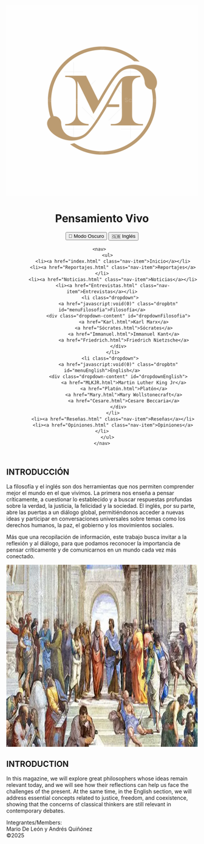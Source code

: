 <!DOCTYPE html>
<html lang="es">
<head>
    <meta charset="UTF-8">
    <meta name="viewport" content="width=device-width, initial-scale=1.0">
    <title>Living Thought</title>
    <link rel="stylesheet" href="style.css">
    <link rel="shortcut icon" href="img/Logo.jpg" type="image/x-icon">
</head>
<body>
   
<header>
    <img class="logo-circular" src="IMG/logo3.png" alt="Buggati" title="Buggati">
    <h1>Pensamiento Vivo</h1>
    <button id="modoOscuroBtn">🌙 Modo Oscuro</button>
    <button id="cambiarIdiomaBtn">🇬🇧 Inglés</button> <!-- Botón para cambiar idioma -->

    <nav>  
        <ul>
            <li><a href="index.html" class="nav-item">Inicio</a></li>
            <li><a href="Reportajes.html" class="nav-item">Reportajes</a></li>
            <li><a href="Noticias.html" class="nav-item">Noticias</a></li>
            <li><a href="Entrevistas.html" class="nav-item">Entrevistas</a></li>
            <li class="dropdown">  
                <a href="javascript:void(0)" class="dropbtn" id="menuFilosofia">Filosofía</a>
                <div class="dropdown-content" id="dropdownFilosofia">
                    <a href="Karl.html">Karl Marx</a>
                    <a href="Sócrates.html">Sócrates</a>
                    <a href="Immanuel.html">Immanuel Kant</a>
                    <a href="Friedrich.html">Friedrich Nietzsche</a>
                </div>
            </li>
            <li class="dropdown">  
                <a href="javascript:void(0)" class="dropbtn" id="menuEnglish">English</a>
                <div class="dropdown-content" id="dropdownEnglish">
                    <a href="MLKJR.html">Martin Luther King Jr</a>
                    <a href="Platón.html">Platón</a>
                    <a href="Mary.html">Mary Wollstonecraft</a>
                    <a href="Cesare.html">Cesare Beccaria</a>
                </div>
            </li>
            <li><a href="Reseñas.html" class="nav-item">Reseñas</a></li>
            <li><a href="Opiniones.html" class="nav-item">Opiniones</a></li>
        </ul>
    </nav>
</header>

<section>
    <h2>INTRODUCCIÓN</h2>  
    <p>La filosofía y el inglés son dos herramientas que nos permiten comprender mejor el mundo en el que vivimos. 
        La primera nos enseña a pensar críticamente, a cuestionar lo establecido y a buscar respuestas profundas sobre la verdad, 
        la justicia, la felicidad y la sociedad. El inglés, por su parte, abre las puertas a un diálogo global, permitiéndonos acceder a nuevas ideas y participar en conversaciones universales sobre temas como los derechos humanos, la paz, el gobierno y los movimientos sociales.</p>
    <p>Más que una recopilación de información, este trabajo busca invitar a la reflexión y al diálogo, para que podamos reconocer la importancia de pensar críticamente y de comunicarnos en un mundo cada vez más conectado.</p>
    <center><img width="880" height="480" src="IMG/Inicio.webp" alt="Filosofia" title="Filosofia"></center> 
</section>

<section>
    <h2>INTRODUCTION</h2>  
    <p>In this magazine, we will explore great philosophers whose ideas remain relevant today, and we will see how their reflections can help us face the challenges of the present. At the same time, in the English section, we will address essential concepts related to justice, freedom, and coexistence, showing that the concerns of classical thinkers are still relevant in contemporary debates.</p>
</section>

<footer>
    <p>Integrantes/Members:<br>Mario De León y Andrés Quiñónez<br> &copy;2025</p>
</footer>

<script>
const btnModoOscuro = document.getElementById('modoOscuroBtn');
const btnIdioma = document.getElementById('cambiarIdiomaBtn');
const navItems = document.querySelectorAll('.nav-item');
const menuFilosofia = document.getElementById('menuFilosofia');
const dropdownFilosofia = document.getElementById('dropdownFilosofia');
const titulo = document.querySelector('header h1');

// ===== Modo oscuro =====
if (localStorage.getItem('modoOscuro') === 'activado') {
    document.body.classList.add('modo-oscuro');
}

btnModoOscuro.addEventListener('click', () => {
    document.body.classList.toggle('modo-oscuro');
    if (document.body.classList.contains('modo-oscuro')) {
        localStorage.setItem('modoOscuro', 'activado');
        btnModoOscuro.textContent = '☀️';
    } else {
        localStorage.setItem('modoOscuro', 'desactivado');
        btnModoOscuro.textContent = '🌙';
    }
});
btnModoOscuro.textContent = document.body.classList.contains('modo-oscuro') ? '☀️' : '🌙';

// ===== Cambio de idioma =====
let idiomaEspañol = true;
btnIdioma.addEventListener('click', () => {
    if (idiomaEspañol) {
        // Menú principal
        navItems[0].textContent = 'Home';
        navItems[1].textContent = 'Reports';
        navItems[2].textContent = 'News';
        navItems[3].textContent = 'Interviews';
        navItems[4].textContent = 'Reviews';
        navItems[5].textContent = 'Opinions';
        // Menú Filosofía
        menuFilosofia.textContent = 'Philosophy';
        dropdownFilosofia.children[0].textContent = 'Karl Marx';
        dropdownFilosofia.children[1].textContent = 'Socrates';
        dropdownFilosofia.children[2].textContent = 'Immanuel Kant';
        dropdownFilosofia.children[3].textContent = 'Friedrich Nietzsche';
        // Título
        titulo.textContent = 'Living Thought';
        // Botón
        btnIdioma.textContent = '🇪🇸 Español';
        idiomaEspañol = false;
    } else {
        // Menú principal
        navItems[0].textContent = 'Inicio';
        navItems[1].textContent = 'Reportajes';
        navItems[2].textContent = 'Noticias';
        navItems[3].textContent = 'Entrevistas';
        navItems[4].textContent = 'Reseñas';
        navItems[5].textContent = 'Opiniones';
        // Menú Filosofía
        menuFilosofia.textContent = 'Filosofía';
        dropdownFilosofia.children[0].textContent = 'Karl Marx';
        dropdownFilosofia.children[1].textContent = 'Sócrates';
        dropdownFilosofia.children[2].textContent = 'Immanuel Kant';
        dropdownFilosofia.children[3].textContent = 'Friedrich Nietzsche';
        // Título
        titulo.textContent = 'Pensamiento Vivo';
        // Botón
        btnIdioma.textContent = '🇬🇧 Inglés';
        idiomaEspañol = true;
    }
});
</script>

</body>
</html>
